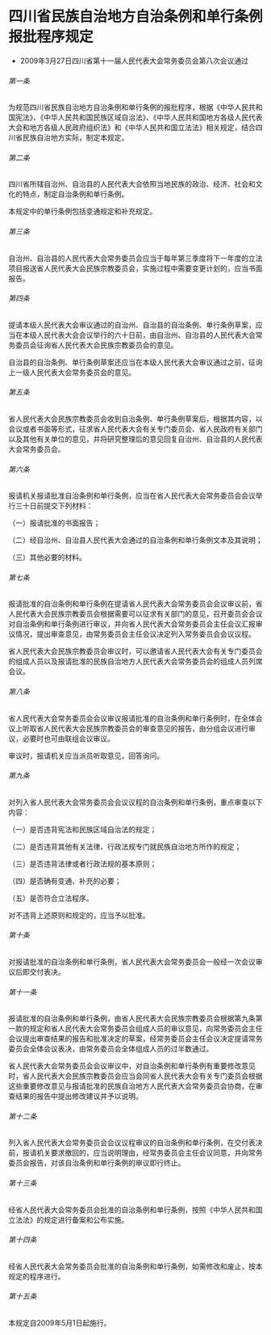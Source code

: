 # 四川省民族自治地方自治条例和单行条例报批程序规定

- 2009年3月27日四川省第十一届人民代表大会常务委员会第八次会议通过

<!-- INFO END -->

###### 第一条

为规范四川省民族自治地方自治条例和单行条例的报批程序，根据《中华人民共和国宪法》、《中华人民共和国民族区域自治法》、《中华人民共和国地方各级人民代表大会和地方各级人民政府组织法》和《中华人民共和国立法法》相关规定，结合四川省民族自治地方实际，制定本规定。

###### 第二条

四川省所辖自治州、自治县的人民代表大会依照当地民族的政治、经济、社会和文化的特点，制定自治条例和单行条例。

本规定中的单行条例包括变通规定和补充规定。

###### 第三条

自治州、自治县的人民代表大会常务委员会应当于每年第三季度将下一年度的立法项目报送省人民代表大会民族宗教委员会，实施过程中需要变更计划的，应当书面报告。

###### 第四条

提请本级人民代表大会审议通过的自治州、自治县的自治条例、单行条例草案，应当在本级人民代表大会会议举行的六十日前，由自治州、自治县的人民代表大会常务委员会征询省人民代表大会民族宗教委员会的意见。

自治县的自治条例、单行条例草案还应当在本级人民代表大会审议通过之前，征询上一级人民代表大会常务委员会的意见。

###### 第五条

省人民代表大会民族宗教委员会收到自治条例、单行条例草案后，根据其内容，以会议或者书面等形式，征求省人民代表大会有关专门委员会、省人民政府有关部门以及其他有关单位的意见，并将研究整理后的意见回复自治州、自治县的人民代表大会常务委员会。

###### 第六条

报请机关报请批准自治条例和单行条例，应当在省人民代表大会常务委员会会议举行三十日前提交下列材料：

（一）报请批准的书面报告；

（二）经自治州、自治县人民代表大会通过的自治条例和单行条例文本及其说明；

（三）其他必要的材料。

###### 第七条

报请批准的自治条例和单行条例在提请省人民代表大会常务委员会会议审议前，省人民代表大会民族宗教委员会根据需要可以征求有关部门的意见，召开委员会会议对自治条例和单行条例进行审议，并向省人民代表大会常务委员会主任会议汇报审议情况，提出审查意见，由常务委员会主任会议决定列入常务委员会会议议程。

省人民代表大会民族宗教委员会审议时，可以邀请省人民代表大会有关专门委员会的组成人员以及报请批准的民族自治地方人民代表大会常务委员会的组成人员列席会议。

###### 第八条

省人民代表大会常务委员会会议审议报请批准的自治条例和单行条例时，在全体会议上听取省人民代表大会民族宗教委员会的审查意见的报告，由分组会议进行审议，必要时也可由联组会议审议。

审议时，报请机关应当派员听取意见，回答询问。

###### 第九条

对列入省人民代表大会常务委员会会议议程的自治条例和单行条例，重点审查以下内容：

（一）是否违背宪法和民族区域自治法的规定；

（二）是否违背其他有关法律、行政法规专门就民族自治地方所作的规定；

（三）是否违背法律或者行政法规的基本原则；

（四）是否确有变通、补充的必要；

（五）是否符合立法程序。

对不违背上述原则和规定的，应当予以批准。

###### 第十条

对报请批准的自治条例和单行条例，省人民代表大会常务委员会一般经一次会议审议后即交付表决。

###### 第十一条

报请批准的自治条例和单行条例，由省人民代表大会民族宗教委员会根据第九条第一款的规定和省人民代表大会常务委员会组成人员的审议意见，向常务委员会主任会议提出审查结果的报告和批准决定的草案，经常务委员会主任会议决定提请常务委员会全体会议表决，由常务委员会全体组成人员的过半数通过。

省人民代表大会常务委员会会议审议中，对自治条例和单行条例有重要修改意见时，省人民代表大会民族宗教委员会应当会同省人民代表大会有关专门委员会根据这些重要修改意见与报请批准的民族自治地方人民代表大会常务委员会协商，在审查结果的报告中提出修改建议并予以说明。

###### 第十二条

列入省人民代表大会常务委员会会议议程审议的自治条例和单行条例，在交付表决前，报请机关要求撤回的，应当说明理由，经常务委员会主任会议同意，并向常务委员会报告，对该自治条例和单行条例的审议即行终止。

###### 第十三条

经省人民代表大会常务委员会批准的自治条例和单行条例，按照《中华人民共和国立法法》的规定进行备案和公布实施。

###### 第十四条

经省人民代表大会常务委员会批准的自治条例和单行条例，如需修改和废止，按本规定的程序进行。

###### 第十五条

本规定自2009年5月1日起施行。

